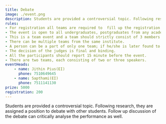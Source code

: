 ```yaml
---
title: Debate
image: ./event.png
description: Students are provided a controversial topic. Following research, they are assigned a position to debate with other students. Follow up discussion of the debate can critically analyse the performance as well.
rules: 
- For registration all teams are required to  fill up the registration form from the counter itself.
- The event is open to all undergraduates, postgraduates from any academic institution. 
- This is a team event and a team should strictly consist of 3 members and all the members should  belong to the same institute.
- There can be multiple teams from the same institute.
- A person can be a part of only one team; if he/she is later found to be a part of multiple teams  then all the team of which he is a part will be disqualified.
- The decision of the judges is final and binding.
- All the participants should report 15 minute before the event.
- There are two teams, each consisting of two or three speakers.
eventHeads:
    - name: Jithin Pius(EI)
      phone: 7510649645
    - name: Sapthami(EI)
      phone: 7511141130
prize: 5000
registration: 200
---
```

Students are provided a controversial topic. Following research, they are assigned a position to debate with other students. Follow up discussion of the debate can critically analyse the performance as well.
